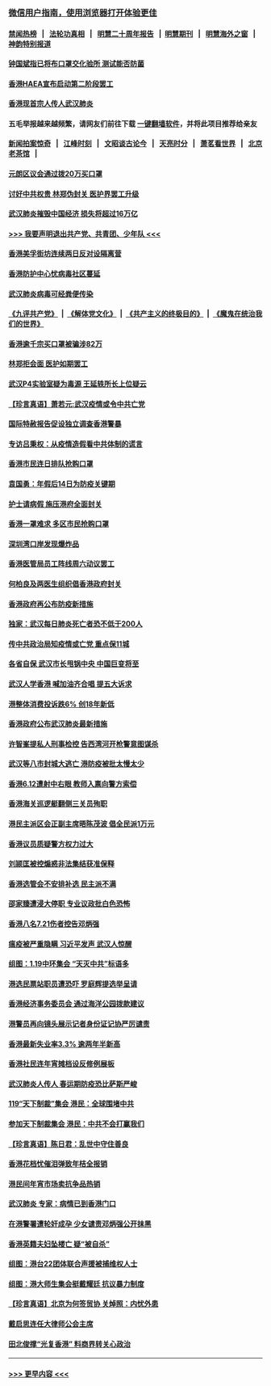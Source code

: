### [微信用户指南，使用浏览器打开体验更佳](https://github.com/gfw-breaker/banned-news1/blob/master/indexes/wechat-guide.md?t=0)
#### [禁闻热榜](热点新闻.md?t=0)  &nbsp;&nbsp;|&nbsp;&nbsp; [法轮功真相](https://github.com/gfw-breaker/truth/blob/master/README.md?t=0) &nbsp;&nbsp;|&nbsp;&nbsp; [明慧二十周年报告](https://github.com/gfw-breaker/mh-reports/blob/master/README.md?t=0) &nbsp;&nbsp;|&nbsp;&nbsp;[明慧期刊](https://github.com/gfw-breaker/mh-qikan) &nbsp;&nbsp;|&nbsp;&nbsp; [明慧海外之窗](https://github.com/gfw-breaker/mh-news/blob/master/README.md?t=0) &nbsp;&nbsp;|&nbsp;&nbsp; [神韵特别报道](https://github.com/gfw-breaker/mh-news/blob/master/shenyun.md?t=0)
#### [钟国斌指已将布口罩交化验所 测试能否防菌](../pages/nsc415/n11842783.md?t=02042144) 
#### [香港HAEA宣布启动第二阶段罢工](../pages/nsc415/n11842723.md?t=02042144) 
#### [香港现首宗人传人武汉肺炎](../pages/nsc415/n11842766.md?t=02042144) 
#### 五毛举报越来越频繁，请网友们前往下载 [一键翻墙软件](https://github.com/gfw-breaker/ssr-accounts)，并将此项目推荐给亲友
#### [新闻拍案惊奇](https://github.com/gfw-breaker/banned-news1/blob/master/pages/link4.md) &nbsp;&nbsp;|&nbsp;&nbsp; [江峰时刻](https://github.com/gfw-breaker/banned-news1/blob/master/pages/link4.md) &nbsp;&nbsp;|&nbsp;&nbsp; [文昭谈古论今](https://github.com/gfw-breaker/banned-news1/blob/master/pages/link4.md) &nbsp;&nbsp;|&nbsp;&nbsp; [天亮时分](https://github.com/gfw-breaker/banned-news1/blob/master/pages/link4.md) &nbsp;&nbsp;|&nbsp;&nbsp; [萧茗看世界](https://github.com/gfw-breaker/banned-news1/blob/master/pages/link4.md) &nbsp;&nbsp;|&nbsp;&nbsp; [北京老茶馆](https://github.com/gfw-breaker/banned-news1/blob/master/pages/link4.md) &nbsp;&nbsp;|&nbsp;&nbsp; 
#### [元朗区议会通过拨20万买口罩](../pages/nsc415/n11842754.md?t=02042144) 
#### [讨好中共权贵 林郑伪封关 医护界罢工升级](../pages/nsc415/n11842359.md?t=02042144) 
#### [武汉肺炎摧毁中国经济 损失将超过16万亿](../pages/nsc415/n11839723.md?t=02042144) 
#### [>>> 我要声明退出共产党、共青团、少年队 <<<](https://github.com/begood0513/goodnews/blob/master/quit/letter.md) 
#### [香港美孚街坊连续两日反对设隔离营](../pages/nsc415/n11839962.md?t=02042144) 
#### [香港防护中心忧病毒社区蔓延](../pages/nsc415/n11839933.md?t=02042144) 
#### [武汉肺炎病毒可经粪便传染](../pages/nsc415/n11839939.md?t=02042144) 
#### [《九评共产党》](https://github.com/begood0513/9ping.md/blob/master/README.md) &nbsp;|&nbsp; [《解体党文化》](../../../../jtdwh.md/blob/master/README.md)  &nbsp;|&nbsp; [《共产主义的终极目的》](../../../../gczydzjmd.md/blob/master/README.md) &nbsp;|&nbsp; [《魔鬼在统治我们的世界》](../../../../mgztzwmdsj.md/blob/master/README.md) 
#### [香港逾千宗买口罩被骗涉82万](../pages/nsc415/n11839914.md?t=02042144) 
#### [林郑拒会面 医护如期罢工](../pages/nsc415/n11839892.md?t=02042144) 
#### [武汉P4实验室疑为毒源 王延轶所长上位疑云](../pages/nsc415/n11835543.md?t=02042144) 
#### [【珍言真语】萧若元:武汉疫情或令中共亡党](../pages/nsc415/n11829394.md?t=02042144) 
#### [国际特赦报告促设独立调查香港警暴](../pages/nsc415/n11833845.md?t=02042144) 
#### [专访吕秉权：从疫情造假看中共体制的谎言](../pages/nsc415/n11833813.md?t=02042144) 
#### [香港市民连日排队抢购口罩](../pages/nsc415/n11833794.md?t=02042144) 
#### [袁国勇：年假后14日为防疫关键期](../pages/nsc415/n11831088.md?t=02042144) 
#### [护士请病假 施压港府全面封关](../pages/nsc415/n11831030.md?t=02042144) 
#### [香港一罩难求 多区市民抢购口罩](../pages/nsc415/n11831002.md?t=02042144) 
#### [深圳湾口岸发现爆炸品](../pages/nsc415/n11828802.md?t=02042144) 
#### [香港医管局员工阵线周六动议罢工](../pages/nsc415/n11828762.md?t=02042144) 
#### [何柏良及两医生组织倡香港政府封关](../pages/nsc415/n11828749.md?t=02042144) 
#### [香港政府再公布防疫新措施](../pages/nsc415/n11828716.md?t=02042144) 
#### [独家：武汉每日肺炎死亡者恐不低于200人](../pages/nsc415/n11828240.md?t=02042144) 
#### [传中共政治局知疫情或亡党 重点保11城](../pages/nsc415/n11828145.md?t=02042144) 
#### [各省自保 武汉市长甩锅中央 中国巨变将至](../pages/nsc415/n11828021.md?t=02042144) 
#### [武汉人学香港 喊加油齐合唱 提五大诉求](../pages/nsc415/n11827046.md?t=02042144) 
#### [港整体消费投诉跌6% 创18年新低](../pages/nsc415/n11817280.md?t=02042144) 
#### [香港政府公布武汉肺炎最新措施](../pages/nsc415/n11817152.md?t=02042144) 
#### [许智峯提私人刑事检控 告西湾河开枪警意图谋杀](../pages/nsc415/n11817132.md?t=02042144) 
#### [武汉等八市封城大逃亡 港防疫被批太慢太少](../pages/nsc415/n11817058.md?t=02042144) 
#### [香港6.12遭射中右眼 教师入禀向警方索偿](../pages/nsc415/n11814678.md?t=02042144) 
#### [香港海关巡逻艇翻侧三关员殉职](../pages/nsc415/n11814604.md?t=02042144) 
#### [港民主派区会正副主席晤陈茂波 倡全民派1万元](../pages/nsc415/n11814582.md?t=02042144) 
#### [香港议员质疑警方权力过大](../pages/nsc415/n11814560.md?t=02042144) 
#### [刘颕匡被控煽惑非法集结获准保释](../pages/nsc415/n11811727.md?t=02042144) 
#### [香港选管会不安排补选 民主派不满](../pages/nsc415/n11811691.md?t=02042144) 
#### [邵家臻遭浸大停职 专业议政批白色恐怖](../pages/nsc415/n11811670.md?t=02042144) 
#### [香港八名7.21伤者控告邓炳强](../pages/nsc415/n11811623.md?t=02042144) 
#### [瘟疫被严重隐瞒 习近平发声 武汉人惊醒](../pages/nsc415/n11811186.md?t=02042144) 
#### [组图：1.19中环集会 “天灭中共”标语多](../pages/nsc415/n11809514.md?t=02042144) 
#### [港选民票站职员遭恐吓 罗庭辉提选举呈请](../pages/nsc415/n11808914.md?t=02042144) 
#### [香港经济事务委员会 通过海洋公园拨款建议](../pages/nsc415/n11808906.md?t=02042144) 
#### [港警员再向镜头展示记者身份证记协严厉谴责](../pages/nsc415/n11808888.md?t=02042144) 
#### [香港最新失业率3.3% 逾两年半新高](../pages/nsc415/n11808887.md?t=02042144) 
#### [香港社民连年宵摊档设反修例展板](../pages/nsc415/n11808857.md?t=02042144) 
#### [武汉肺炎人传人 春运期防疫恐比萨斯严峻](../pages/nsc415/n11808739.md?t=02042144) 
#### [119“天下制裁”集会 港民：全球围堵中共](../pages/nsc415/n11806318.md?t=02042144) 
#### [参加天下制裁集会 港民：中共不会打赢我们](../pages/nsc415/n11806596.md?t=02042144) 
#### [【珍言真语】陈日君：乱世中守住善良](../pages/nsc415/n11806247.md?t=02042144) 
#### [香港花档忧催泪弹致年桔全报销](../pages/nsc415/n11806130.md?t=02042144) 
#### [港民间年宵市场卖抗争品热销](../pages/nsc415/n11806073.md?t=02042144) 
#### [武汉肺炎 专家：病情已到香港门口](../pages/nsc415/n11806020.md?t=02042144) 
#### [在港警署遭轮奸成孕 少女谴责邓炳强公开抹黑](../pages/nsc415/n11805981.md?t=02042144) 
#### [香港英籍夫妇坠楼亡 疑“被自杀”](../pages/nsc415/n11805937.md?t=02042144) 
#### [组图：港台22团体联合声援被捕维权人士](../pages/nsc415/n11801834.md?t=02042144) 
#### [组图：港大师生集会挺戴耀廷 抗议暴力制度](../pages/nsc415/n11799298.md?t=02042144) 
#### [【珍言真语】北京为何签贸协 关焯照：内忧外患](../pages/nsc415/n11799790.md?t=02042144) 
#### [戴启思连任大律师公会主席](../pages/nsc415/n11799306.md?t=02042144) 
#### [田北俊撑“光复香港” 料商界转关心政治](../pages/nsc415/n11799287.md?t=02042144) 

----
#### [ >>> 更早内容 <<< ](../indexes/nsc415-earlier.md)
